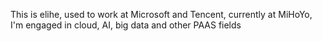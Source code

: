 This is elihe, used to work at Microsoft and Tencent, currently at MiHoYo, I'm engaged in cloud, AI, big data and other PAAS fields